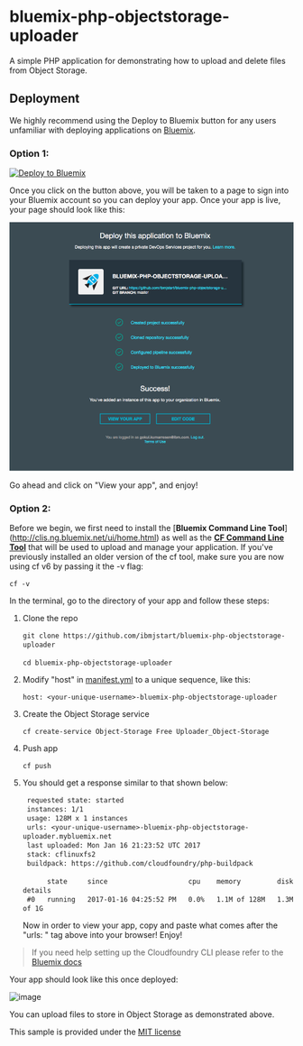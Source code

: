 # bluemix-php-objectstorage-uploader

A simple PHP application for demonstrating how to upload and delete files from Object Storage.

## Deployment

We highly recommend using the Deploy to Bluemix button for any users unfamiliar with deploying applications on [Bluemix](https://bluemix.net).

### Option 1:

[![Deploy to Bluemix](https://bluemix.net/deploy/button.png)](https://bluemix.net/deploy?repository=https://github.com/ibmjstart/bluemix-php-objectstorage-uploader.git)

Once you click on the button above, you will be taken to a page to sign into your Bluemix account so you can deploy your app.
Once your app is live, your page should look like this:

![image](phpdeploy.png)


Go ahead and click on "View your app", and enjoy!

### Option 2:

Before we begin, we first need to install the [**Bluemix Command Line Tool**] (http://clis.ng.bluemix.net/ui/home.html) as well as the [**CF Command Line Tool**](https://github.com/cloudfoundry/cli/releases) that will be used to upload and manage your application. If you've previously installed an older version of the cf tool, make sure you are now using cf v6 by passing it the -v flag:

    cf -v

In the terminal, go to the directory of your app and follow these steps:

1. Clone the repo  
	```
	git clone https://github.com/ibmjstart/bluemix-php-objectstorage-uploader

	cd bluemix-php-objectstorage-uploader
	```
2. Modify "host" in [manifest.yml](manifest.yml) to a unique sequence, like this:
	```
	host: <your-unique-username>-bluemix-php-objectstorage-uploader
	```

3. Create the Object Storage service
	```
	cf create-service Object-Storage Free Uploader_Object-Storage
	```

4. Push app
	```
	cf push
	``` 
5. You should get a response similar to that shown below:

		requested state: started
		instances: 1/1
		usage: 128M x 1 instances
		urls: <your-unique-username>-bluemix-php-objectstorage-uploader.mybluemix.net
		last uploaded: Mon Jan 16 21:23:52 UTC 2017
		stack: cflinuxfs2
		buildpack: https://github.com/cloudfoundry/php-buildpack

		     state     since                    cpu    memory         disk         details
		#0   running   2017-01-16 04:25:52 PM   0.0%   1.1M of 128M   1.3M of 1G
		
	Now in order to view your app, copy and paste what comes after the "urls: " tag above into your browser! Enjoy!

> If you need help setting up the Cloudfoundry CLI please refer to the [Bluemix docs](https://console.ng.bluemix.net/docs/starters/install_cli.html)  

Your app should look like this once deployed:

![image](images/phpappscreen.png)

You can upload files to store in Object Storage as demonstrated above.

This sample is provided under the [MIT license](License.txt)
